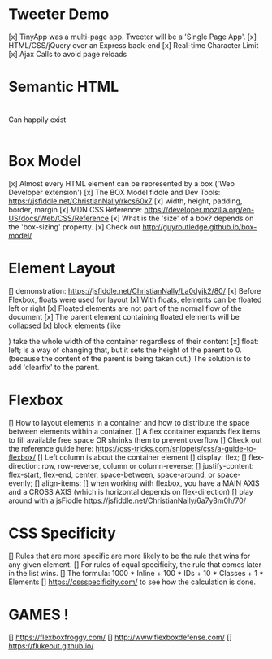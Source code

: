 # Tweeter Demo

[x] TinyApp was a multi-page app. Tweeter will be a 'Single Page App'.
[x] HTML/CSS/jQuery over an Express back-end
[x] Real-time Character Limit
[x] Ajax Calls to avoid page reloads

# Semantic HTML

<html>
<head>
</head>
  <body>
  <div class="navigation">
  
  </div>
    <a href=""></a>
    <h1></h1>
    <div></div>
    <p>Can happily <span>e</span>xist</p>
  </body>
</html>


<header>
<nav>

</nav>
</header>
<main>
  <article></article>
</main>
<footer></footer>

# Box Model

[x] Almost every HTML element can be represented by a box ('Web Developer extension')
[x] The BOX Model fiddle and Dev Tools: https://jsfiddle.net/ChristianNally/rkcs60x7
[x] width, height, padding, border, margin
[x] MDN CSS Reference: https://developer.mozilla.org/en-US/docs/Web/CSS/Reference
[x] What is the 'size' of a box? depends on the 'box-sizing' property.
[x] Check out http://guyroutledge.github.io/box-model/

# Element Layout

[] demonstration: https://jsfiddle.net/ChristianNally/La0dyjk2/80/
[x] Before Flexbox, floats were used for layout
[x] With floats, elements can be floated left or right
[x] Floated elements are not part of the normal flow of the document
[x] The parent element containing floated elements will be collapsed
[x] block elements (like <div>) take the whole width of the container regardless of their content
[x] float: left; is a way of changing that, but it sets the height of the parent to 0.
(because the content of the parent is being taken out.) The solution is to add 'clearfix' to the parent.

# Flexbox

[] How to layout elements in a container and how to distribute the space between elements within a container.
[] A flex container expands flex items to fill available free space OR shrinks them to prevent overflow
[] Check out the reference guide here: https://css-tricks.com/snippets/css/a-guide-to-flexbox/
[] Left column is about the container element
[] display: flex;
[] flex-direction: row, row-reverse, column or column-reverse;
[] justify-content: flex-start, flex-end, center, space-between, space-around, or space-evenly;
[] align-items: 
[] when working with flexbox, you have a MAIN AXIS and a CROSS AXIS
   (which is horizontal depends on flex-direction)
[] play around with a jsFiddle https://jsfiddle.net/ChristianNally/6a7y8m0h/70/

# CSS Specificity

[] Rules that are more specific are more likely to be the rule that wins for any given element.
[] For rules of equal specificity, the rule that comes later in the list wins.
[] The formula: 1000 * Inline + 100 * IDs + 10 * Classes + 1 * Elements
[] https://cssspecificity.com/ to see how the calculation is done.

# GAMES !

[] https://flexboxfroggy.com/
[] http://www.flexboxdefense.com/
[] https://flukeout.github.io/
